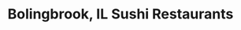 ---
layout: city
title: Bolingbrook, IL Sushi Restaurants
permalink: /illinois/bolingbrook/
stateAbbr: IL
stateName: Illinois
cityName: Bolingbrook

---